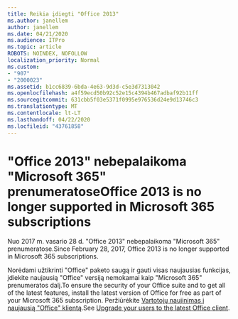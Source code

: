 ```yaml
---
title: Reikia įdiegti "Office 2013"
ms.author: janellem
author: janellem
ms.date: 04/21/2020
ms.audience: ITPro
ms.topic: article
ROBOTS: NOINDEX, NOFOLLOW
localization_priority: Normal
ms.custom:
- "907"
- "2000023"
ms.assetid: b1cc6839-6bda-4e63-9d3d-c5e3d7313042
ms.openlocfilehash: a4f59ecd50b92c52e15c4394b467adbaf92b11ff
ms.sourcegitcommit: 631cbb5f03e5371f0995e976536d24e9d13746c3
ms.translationtype: MT
ms.contentlocale: lt-LT
ms.lasthandoff: 04/22/2020
ms.locfileid: "43761858"
---
```

# <a name="office-2013-is-no-longer-supported-in-microsoft-365-subscriptions"></a><span data-ttu-id="3ef0b-102">"Office 2013" nebepalaikoma "Microsoft 365" prenumeratose</span><span class="sxs-lookup"><span data-stu-id="3ef0b-102">Office 2013 is no longer supported in Microsoft 365 subscriptions</span></span>

<span data-ttu-id="3ef0b-103">Nuo 2017 m. vasario 28 d. "Office 2013" nebepalaikoma "Microsoft 365" prenumeratose.</span><span class="sxs-lookup"><span data-stu-id="3ef0b-103">Since February 28, 2017, Office 2013 is no longer supported in Microsoft 365 subscriptions.</span></span>
  
<span data-ttu-id="3ef0b-104">Norėdami užtikrinti "Office" paketo saugą ir gauti visas naujausias funkcijas, įdiekite naujausią "Office" versiją nemokamai kaip "Microsoft 365" prenumeratos dalį.</span><span class="sxs-lookup"><span data-stu-id="3ef0b-104">To ensure the security of your Office suite and to get all of the latest features, install the latest version of Office for free as part of your Microsoft 365 subscription.</span></span> <span data-ttu-id="3ef0b-105">Peržiūrėkite [Vartotojų naujinimas į naujausią "Office" klientą](https://docs.microsoft.com/office365/admin/setup/upgrade-users-to-latest-office-client).</span><span class="sxs-lookup"><span data-stu-id="3ef0b-105">See [Upgrade your users to the latest Office client](https://docs.microsoft.com/office365/admin/setup/upgrade-users-to-latest-office-client).</span></span>
  